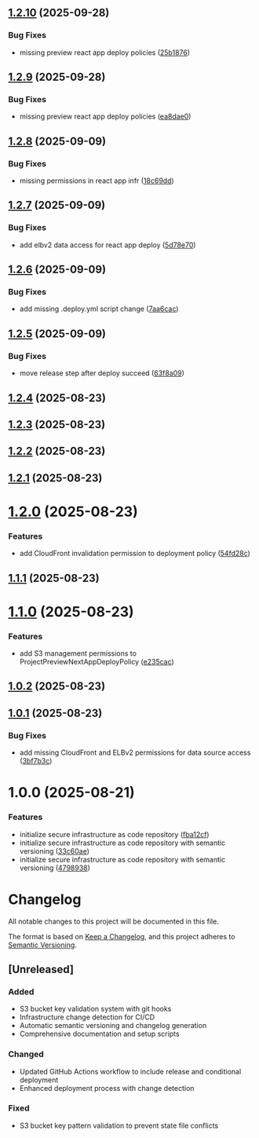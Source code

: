 ## [1.2.10](https://github.com/JakubPilkowski/kalabanaga-infra/compare/v1.2.9...v1.2.10) (2025-09-28)


### Bug Fixes

* missing preview react app deploy policies ([25b1876](https://github.com/JakubPilkowski/kalabanaga-infra/commit/25b1876c2b2246bdc2f5f8e0e96f858bc2f133a1))

## [1.2.9](https://github.com/JakubPilkowski/kalabanaga-infra/compare/v1.2.8...v1.2.9) (2025-09-28)


### Bug Fixes

* missing preview react app deploy policies ([ea8dae0](https://github.com/JakubPilkowski/kalabanaga-infra/commit/ea8dae0f3a9b262df49aff941fffc576a0e4bd8b))

## [1.2.8](https://github.com/JakubPilkowski/kalabanaga-infra/compare/v1.2.7...v1.2.8) (2025-09-09)


### Bug Fixes

* missing permissions in react app infr ([18c69dd](https://github.com/JakubPilkowski/kalabanaga-infra/commit/18c69dd7b928be143b14c9df27da7b70303d66ac))

## [1.2.7](https://github.com/JakubPilkowski/kalabanaga-infra/compare/v1.2.6...v1.2.7) (2025-09-09)


### Bug Fixes

* add elbv2 data access for react app deploy ([5d78e70](https://github.com/JakubPilkowski/kalabanaga-infra/commit/5d78e703c4fecfe884789a84f219794d48b50ba0))

## [1.2.6](https://github.com/JakubPilkowski/kalabanaga-infra/compare/v1.2.5...v1.2.6) (2025-09-09)


### Bug Fixes

* add missing .deploy.yml script change ([7aa6cac](https://github.com/JakubPilkowski/kalabanaga-infra/commit/7aa6cac391493de69644a377bf9712e6c85bcc6f))

## [1.2.5](https://github.com/JakubPilkowski/kalabanaga-infra/compare/v1.2.4...v1.2.5) (2025-09-09)


### Bug Fixes

* move release step after deploy succeed ([63f8a09](https://github.com/JakubPilkowski/kalabanaga-infra/commit/63f8a09effb7e8133a48d19567a200067d120bc1))

## [1.2.4](https://github.com/JakubPilkowski/kalabanaga-infra/compare/v1.2.3...v1.2.4) (2025-08-23)

## [1.2.3](https://github.com/JakubPilkowski/kalabanaga-infra/compare/v1.2.2...v1.2.3) (2025-08-23)

## [1.2.2](https://github.com/JakubPilkowski/kalabanaga-infra/compare/v1.2.1...v1.2.2) (2025-08-23)

## [1.2.1](https://github.com/JakubPilkowski/kalabanaga-infra/compare/v1.2.0...v1.2.1) (2025-08-23)

# [1.2.0](https://github.com/JakubPilkowski/kalabanaga-infra/compare/v1.1.1...v1.2.0) (2025-08-23)


### Features

* add CloudFront invalidation permission to deployment policy ([54fd28c](https://github.com/JakubPilkowski/kalabanaga-infra/commit/54fd28c6e6ad955280a19b54a97975250bdc67b7))

## [1.1.1](https://github.com/JakubPilkowski/kalabanaga-infra/compare/v1.1.0...v1.1.1) (2025-08-23)

# [1.1.0](https://github.com/JakubPilkowski/kalabanaga-infra/compare/v1.0.2...v1.1.0) (2025-08-23)


### Features

* add S3 management permissions to ProjectPreviewNextAppDeployPolicy ([e235cac](https://github.com/JakubPilkowski/kalabanaga-infra/commit/e235cac8e7319e034839b5c8aa8fa2c76d14253c))

## [1.0.2](https://github.com/JakubPilkowski/kalabanaga-infra/compare/v1.0.1...v1.0.2) (2025-08-23)

## [1.0.1](https://github.com/JakubPilkowski/kalabanaga-infra/compare/v1.0.0...v1.0.1) (2025-08-23)


### Bug Fixes

* add missing CloudFront and ELBv2 permissions for data source access ([3bf7b3c](https://github.com/JakubPilkowski/kalabanaga-infra/commit/3bf7b3c770f5897623228e2b84574197e42ac6a5))

# 1.0.0 (2025-08-21)


### Features

* initialize secure infrastructure as code repository ([fba12cf](https://github.com/JakubPilkowski/kalabanaga-infra/commit/fba12cf24c7fc50a1a791898d24b5548dac1117c))
* initialize secure infrastructure as code repository with semantic versioning ([33c60ae](https://github.com/JakubPilkowski/kalabanaga-infra/commit/33c60ae808b4d91b6d226fcbea4a7b549a3f2144))
* initialize secure infrastructure as code repository with semantic versioning ([4798938](https://github.com/JakubPilkowski/kalabanaga-infra/commit/47989385303a2f590b126f6f4e6e9ecad0a4700b))

# Changelog

All notable changes to this project will be documented in this file.

The format is based on [Keep a Changelog](https://keepachangelog.com/en/1.0.0/),
and this project adheres to [Semantic Versioning](https://semver.org/spec/v2.0.0.html).

## [Unreleased]

### Added

- S3 bucket key validation system with git hooks
- Infrastructure change detection for CI/CD
- Automatic semantic versioning and changelog generation
- Comprehensive documentation and setup scripts

### Changed

- Updated GitHub Actions workflow to include release and conditional deployment
- Enhanced deployment process with change detection

### Fixed

- S3 bucket key pattern validation to prevent state file conflicts
